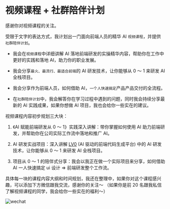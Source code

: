 # 视频课程 + 社群陪伴计划

感谢你对视频课程的关注。

受限于文字的表达方式，我计划出一门面向前端人员的精华 AI `视频课程`，并提供 `社群陪伴计划`。

- 我会在`视频课程`中详细讲解 AI 落地前端研发的实操精华内容，帮助你在工作中更好的实践和落地 AI，助力你的职业发展。

- 我会分享`最火、最流行、最适合前端`的 AI 研发技术，让你能够从 0 ～ 1 来研发 AI 全栈项目。

- 我会分享作为前端人员，如何借助 AI，`一个人快速搞定`产品产品交付的全流程。

- 在`社群陪伴计划`中，我会解答你在学习过程中遇到的问题，同时我会持续分享最新的 AI 实践成果，如果你想做 AI 项目，我也会给你一些实在的建议。

视频课程内容初步规划三大块：

1. 《AI 赋能前端研发从 0 ～ 1》实践深入讲解：带你掌握如何使用 AI 助力前端研发，并帮助你在公司实际工作流中落地和推广 AI。

2. AI 研发实战项目：深入讲解 [LV0](guide/advanced-improvement/ai-product/product-features) (AI 驱动的前端代码生成平台) 中的 AI 研发技术，让你能够从 0 ～ 1 来研发 AI 全栈项目。

3. 项目从 0 ～ 1 的陪伴式分享：我会以我正在做一个实际项目来分享，如何借助 AI 一人快速搞定 ui 设计 => 前端研发整个工作流。

具体每一块的课程内容大纲和时间规划，我还在整理中，如果你对这个课程感兴趣，可以添加下方微信跟我交流，感谢你的关注～ （如果你是前 20 名跟我私信了解视频课程的同学，我会给你一些实在的福利～）

![wechat](/wechat.png)
